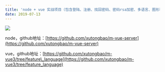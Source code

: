 ```yaml
---
title: 'node + vue 实战项目（包含登陆、注册、找回密码、密码rsa加密、多语言、图形验证码、redis、路由、vuex、列表页、列表页内容动态添加、删除等等）'
date: 2019-07-13
---   
```

![](https://img-blog.csdnimg.cn/20190713210455790.gif)

node，github地址：[https://github.com/xutongbao/m-vue-server](https://github.com/xutongbao/m-vue-server)

vue，github地址：[https://github.com/xutongbao/m-vue3/tree/feature\_language](https://github.com/xutongbao/m-vue3/tree/feature_language)
